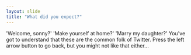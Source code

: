 ```yaml
---
layout: slide
title: "What did you expect?"
---
```

'Welcome, sonny?' 'Make yourself at home?' 'Marry my daughter?' You've got to understand that these are the common folk of Twitter.
Press the left arrow button to go back, but you might not like that either...
